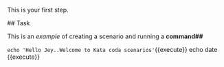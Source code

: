 This is your first step.

## Task

This is an _example_ of creating a scenario and running a **command##**

`echo 'Hello Jey..Welcome to Kata coda scenarios'`{{execute}}
echo date {{execute}}
